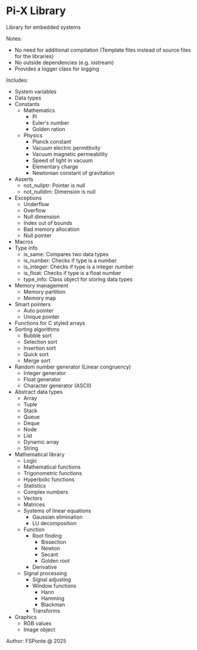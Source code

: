 # Pi-X Library
Library for embedded systems

Notes:
- No need for additional compilation (Template files instead of source files for the libraries)
- No outside dependencies (e.g. iostream)
- Provides a logger class for logging

Includes:
- System variables
- Data types
- Constants
  - Mathematics
    - Pi
	- Euler's number
	- Golden ration
  - Physics
    - Planck constant
	- Vacuum electric permittivity
	- Vacuum magnetic permeability
	- Speed of light in vacuum
	- Elementary charge
	- Newtonian constant of gravitation
- Asserts
	- not_nullptr: Pointer is null
	- not_nulldim: Dimension is null
- Exceptions
	- Underflow
	- Overflow
	- Null dimension
	- Index out of bounds
	- Bad memory allocation
	- Null pointer
- Macros
- Type info
  - is_same: Compares two data types
  - is_number: Checks if type is a number
  - is_integer: Checks if type is a integer number
  - is_float: Checks if type is a float number
  - type_info: Class object for storing data types
- Memory management
  - Memory partition
  - Memory map
- Smart pointers
  - Auto pointer
  - Unique pointer
- Functions for C styled arrays
- Sorting algorithms
  - Bubble sort
  - Selection sort
  - Insertion sort
  - Quick sort
  - Merge sort
- Random number generator (Linear congruency)
  - Integer generator
  - Float generator
  - Character generator (ASCII)
- Abstract data types
  - Array
  - Tuple
  - Stack
  - Queue
  - Deque
  - Node
  - List
  - Dynamic array
  - String
- Mathematical library
  - Logic
  - Mathematical functions
  - Trigonometric functions
  - Hyperbolic functions
  - Statistics
  - Complex numbers
  - Vectors
  - Matrices
  - Systems of linear equations
      - Gaussian elimination
	  - LU decomposition
  - Function
	  - Root finding
	  	  - Bissection
		  - Newton
		  - Secant
		  - Golden root
	  - Derivative
  - Signal processing
      - Signal adjusting
	  - Window functions
	    - Hann
		- Hamming
		- Blackman
	  - Transforms
- Graphics
  - RGB values
  - Image object

Author: FSPonte @ 2025
